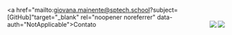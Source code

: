 <a href="mailto:giovana.mainente@sptech.school?subject=[GitHub]"target="_blank" rel="noopener noreferrer" data-auth="NotApplicable">Contato</a>
<img src="https://github-readme-stats.vercel.app/api?username=gih-sanchez&theme=radical&show_icons=true" align="right">
<img src="https://github-readme-stats.vercel.app/api/top-langs/?username=gih-sanchez&theme=radical&show_icons=true" align="right">

